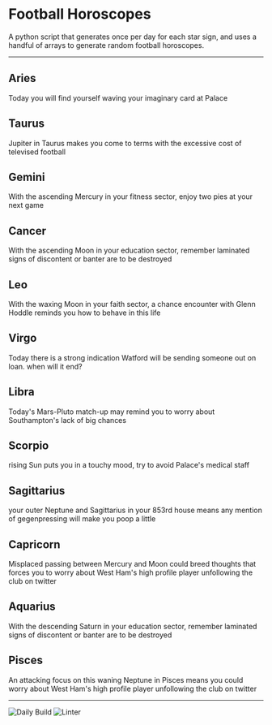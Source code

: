 # Football Horoscopes

A python script that generates once per day for each star sign, and uses a handful of arrays to generate random football horoscopes.

---

<!-- horoscopes_item starts -->
<h2>Aries</h2><p>Today you will find yourself waving your imaginary card at Palace</p><h2>Taurus</h2><p>Jupiter in Taurus makes you come to terms with the excessive cost of televised football</p><h2>Gemini</h2><p>With the ascending Mercury in your fitness sector, enjoy two pies at your next game</p><h2>Cancer</h2><p>With the ascending Moon in your education sector, remember laminated signs of discontent or banter are to be destroyed</p><h2>Leo</h2><p>With the waxing Moon in your faith sector, a chance encounter with Glenn Hoddle reminds you how to behave in this life</p><h2>Virgo</h2><p>Today there is a strong indication Watford will be sending someone out on loan. when will it end?</p><h2>Libra</h2><p>Today's Mars-Pluto match-up may remind you to worry about Southampton's lack of big chances</p><h2>Scorpio</h2><p>rising Sun puts you in a touchy mood, try to avoid Palace's medical staff</p><h2>Sagittarius</h2><p>your outer Neptune and Sagittarius in your 853rd house means any mention of gegenpressing will make you poop a little</p><h2>Capricorn</h2><p>Misplaced passing between Mercury and Moon could breed thoughts that forces you to worry about West Ham's high profile player unfollowing the club on twitter</p><h2>Aquarius</h2><p>With the descending Saturn in your education sector, remember laminated signs of discontent or banter are to be destroyed</p><h2>Pisces</h2><p>An attacking focus on this waning Neptune in Pisces means you could worry about West Ham's high profile player unfollowing the club on twitter</p>
<!-- horoscopes_item ends -->

---

![Daily Build](https://github.com/MatBenfield/horofootball.thechels.uk/workflows/Daily%20Build/badge.svg) ![Linter](https://github.com/MatBenfield/horofootball.thechels.uk/workflows/Linter/badge.svg)
